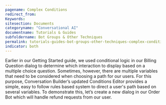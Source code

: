 ```yaml
---
pagename: Complex Conditions
redirect_from:
Keywords:
sitesection: Documents
categoryname: "Conversational AI"
documentname: Tutorials & Guides
subfoldername: Bot Groups & Other Techniques
permalink: tutorials-guides-bot-groups-other-techniques-complex-conditions.html
indicator: both
---
```


Earlier in our Getting Started guide, we used conditional logic in our Billing Question dialog to determine which interaction to display based on a multiple choice question. Sometimes, however, there are multiple variables that need to be considered when choosing a path for our users. For this purpose, Conversation Builder’s updated Conditions Editor provides a simple, easy to follow rules based system to direct a user's path based on several variables. To demonstrate this, let’s create a new dialog in our Order Bot which will handle refund requests from our user.

